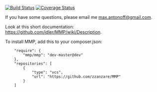 [![Build Status](https://travis-ci.org/idler/MMP.svg?branch=master)](https://travis-ci.org/idler/MMP)
[![Coverage Status](https://coveralls.io/repos/idler/MMP/badge.svg)](https://coveralls.io/r/idler/MMP)

If you have some questions, please email me max.antonoff@gmail.com.

Look at this short documentation: https://github.com/idler/MMP/wiki/Description.

To install MMP, add this to your composer.json:
```
    "require": {
        "mmp/mmp": "dev-master@dev"
    },
    "repositories": [
        {
            "type": "vcs",
            "url": "https://github.com/zzanzare/MMP"
        }
    ]
```
